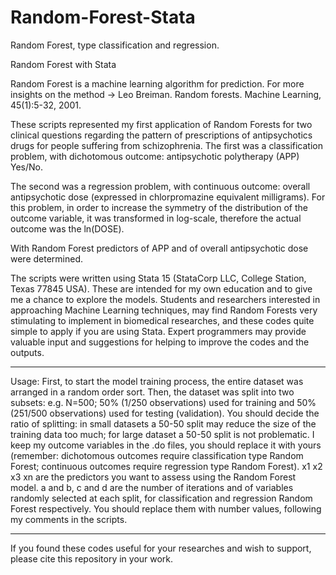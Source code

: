 # Random-Forest-Stata
Random Forest, type classification and regression.

Random Forest with Stata

Random Forest is a machine learning algorithm for prediction. For more insights on the method -> Leo Breiman. Random forests. Machine Learning, 45(1):5-32, 2001.

These scripts represented my first application of Random Forests for two clinical questions regarding the pattern of prescriptions of antipsychotics drugs for people suffering from schizophrenia.
The first was a classification problem, with dichotomous outcome: antipsychotic polytherapy (APP) Yes/No.

The second was a regression problem, with continuous outcome: overall antipsychotic dose (expressed in chlorpromazine equivalent milligrams). For this problem, in order to increase the symmetry of the distribution of the outcome variable, it was transformed in log-scale, therefore the actual outcome was the ln(DOSE).

With Random Forest predictors of APP and of overall antipsychotic dose were determined.

The scripts were written using Stata 15 (StataCorp LLC, College Station, Texas 77845 USA). These are intended for my own education and to give me a chance to explore the models.
Students and researchers interested in approaching Machine Learning techniques, may find Random Forests very stimulating to implement in biomedical researches, and these codes quite simple to apply if you are using Stata.
Expert programmers may provide valuable input and suggestions for helping to improve the codes and the outputs.

-----
Usage:
First, to start the model training process, the entire dataset was arranged in a random order sort. Then, the dataset was split into two subsets: e.g. N=500; 50% (1/250 observations) used for training and 50% (251/500 observations) used for testing (validation). You should decide the ratio of splitting: in small datasets a 50-50 split may reduce the size of the training data too much; for large dataset a 50-50 split is not problematic.
I keep my outcome variables in the .do files, you should replace it with yours (remember: dichotomous outcomes require classification type Random Forest; continuous outcomes require regression type Random Forest).
x1 x2 x3 xn are the predictors you want to assess using the Random Forest model.
a and b, c and d are the number of iterations and of variables randomly selected at each split, for classification and regression Random Forest respectively. You should replace them with number values, following my comments in the scripts.

-----
If you found these codes useful for your researches and wish to support, please cite this repository in your work. 
